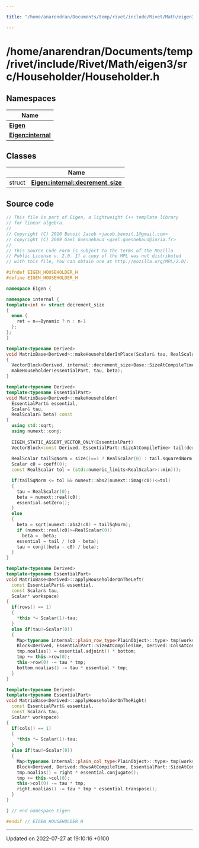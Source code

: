 ```yaml
---

title: "/home/anarendran/Documents/temp/rivet/include/Rivet/Math/eigen3/src/Householder/Householder.h"

---
```


# /home/anarendran/Documents/temp/rivet/include/Rivet/Math/eigen3/src/Householder/Householder.h



## Namespaces

| Name           |
| -------------- |
| **[Eigen](http://example.org/namespaces/namespaceeigen/)**  |
| **[Eigen::internal](http://example.org/namespaces/namespaceeigen_1_1internal/)**  |

## Classes

|                | Name           |
| -------------- | -------------- |
| struct | **[Eigen::internal::decrement_size](http://example.org/classes/structeigen_1_1internal_1_1decrement__size/)**  |




## Source code

```cpp
// This file is part of Eigen, a lightweight C++ template library
// for linear algebra.
//
// Copyright (C) 2010 Benoit Jacob <jacob.benoit.1@gmail.com>
// Copyright (C) 2009 Gael Guennebaud <gael.guennebaud@inria.fr>
//
// This Source Code Form is subject to the terms of the Mozilla
// Public License v. 2.0. If a copy of the MPL was not distributed
// with this file, You can obtain one at http://mozilla.org/MPL/2.0/.

#ifndef EIGEN_HOUSEHOLDER_H
#define EIGEN_HOUSEHOLDER_H

namespace Eigen { 

namespace internal {
template<int n> struct decrement_size
{
  enum {
    ret = n==Dynamic ? n : n-1
  };
};
}

template<typename Derived>
void MatrixBase<Derived>::makeHouseholderInPlace(Scalar& tau, RealScalar& beta)
{
  VectorBlock<Derived, internal::decrement_size<Base::SizeAtCompileTime>::ret> essentialPart(derived(), 1, size()-1);
  makeHouseholder(essentialPart, tau, beta);
}

template<typename Derived>
template<typename EssentialPart>
void MatrixBase<Derived>::makeHouseholder(
  EssentialPart& essential,
  Scalar& tau,
  RealScalar& beta) const
{
  using std::sqrt;
  using numext::conj;
  
  EIGEN_STATIC_ASSERT_VECTOR_ONLY(EssentialPart)
  VectorBlock<const Derived, EssentialPart::SizeAtCompileTime> tail(derived(), 1, size()-1);
  
  RealScalar tailSqNorm = size()==1 ? RealScalar(0) : tail.squaredNorm();
  Scalar c0 = coeff(0);
  const RealScalar tol = (std::numeric_limits<RealScalar>::min)();

  if(tailSqNorm <= tol && numext::abs2(numext::imag(c0))<=tol)
  {
    tau = RealScalar(0);
    beta = numext::real(c0);
    essential.setZero();
  }
  else
  {
    beta = sqrt(numext::abs2(c0) + tailSqNorm);
    if (numext::real(c0)>=RealScalar(0))
      beta = -beta;
    essential = tail / (c0 - beta);
    tau = conj((beta - c0) / beta);
  }
}

template<typename Derived>
template<typename EssentialPart>
void MatrixBase<Derived>::applyHouseholderOnTheLeft(
  const EssentialPart& essential,
  const Scalar& tau,
  Scalar* workspace)
{
  if(rows() == 1)
  {
    *this *= Scalar(1)-tau;
  }
  else if(tau!=Scalar(0))
  {
    Map<typename internal::plain_row_type<PlainObject>::type> tmp(workspace,cols());
    Block<Derived, EssentialPart::SizeAtCompileTime, Derived::ColsAtCompileTime> bottom(derived(), 1, 0, rows()-1, cols());
    tmp.noalias() = essential.adjoint() * bottom;
    tmp += this->row(0);
    this->row(0) -= tau * tmp;
    bottom.noalias() -= tau * essential * tmp;
  }
}

template<typename Derived>
template<typename EssentialPart>
void MatrixBase<Derived>::applyHouseholderOnTheRight(
  const EssentialPart& essential,
  const Scalar& tau,
  Scalar* workspace)
{
  if(cols() == 1)
  {
    *this *= Scalar(1)-tau;
  }
  else if(tau!=Scalar(0))
  {
    Map<typename internal::plain_col_type<PlainObject>::type> tmp(workspace,rows());
    Block<Derived, Derived::RowsAtCompileTime, EssentialPart::SizeAtCompileTime> right(derived(), 0, 1, rows(), cols()-1);
    tmp.noalias() = right * essential.conjugate();
    tmp += this->col(0);
    this->col(0) -= tau * tmp;
    right.noalias() -= tau * tmp * essential.transpose();
  }
}

} // end namespace Eigen

#endif // EIGEN_HOUSEHOLDER_H
```


-------------------------------

Updated on 2022-07-27 at 19:10:16 +0100
